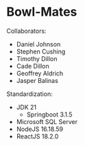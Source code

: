 # Bowl-Mates

Collaborators:

* Daniel Johnson
* Stephen Cushing
* Timothy Dillon
* Cade Dillon
* Geoffrey Aldrich
* Jasper Balinas

Standardization:

  * JDK 21
    * Springboot 3.1.5
  * Microsoft SQL Server
  * NodeJS 16.18.59
  * ReactJS 18.2.0
